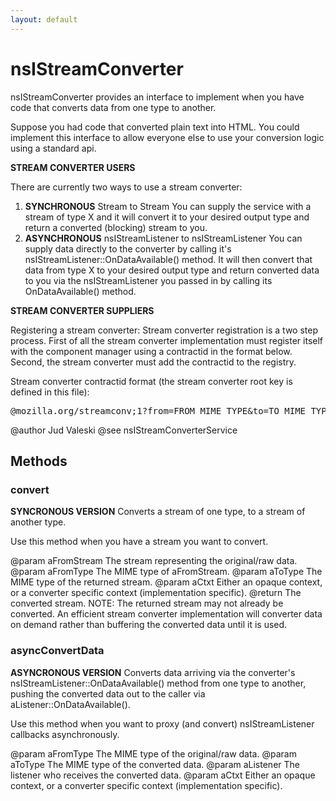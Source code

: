 ```yaml
---
layout: default
---
```


# nsIStreamConverter #

nsIStreamConverter provides an interface to implement when you have code
that converts data from one type to another.

Suppose you had code that converted plain text into HTML. You could implement
this interface to allow everyone else to use your conversion logic using a 
standard api.
<p>
<b>STREAM CONVERTER USERS</b>

There are currently two ways to use a stream converter:
<ol>
<li> <b>SYNCHRONOUS</b> Stream to Stream
   You can supply the service with a stream of type X
   and it will convert it to your desired output type and return
   a converted (blocking) stream to you.</li>

<li> <b>ASYNCHRONOUS</b> nsIStreamListener to nsIStreamListener
   You can supply data directly to the converter by calling it's
   nsIStreamListener::OnDataAvailable() method. It will then
   convert that data from type X to your desired output type and
   return converted data to you via the nsIStreamListener you passed
   in by calling its OnDataAvailable() method.</li>
</ol>
<p>

<b>STREAM CONVERTER SUPPLIERS</b>

Registering a stream converter:
Stream converter registration is a two step process. First of all the stream
converter implementation must register itself with the component manager using
a contractid in the format below. Second, the stream converter must add the contractid
to the registry.

Stream converter contractid format (the stream converter root key is defined in this
file):

<pre>@mozilla.org/streamconv;1?from=FROM_MIME_TYPE&to=TO_MIME_TYPE</pre>

@author Jud Valeski
@see nsIStreamConverterService


## Methods ##

### convert ###

<b>SYNCRONOUS VERSION</b>
Converts a stream of one type, to a stream of another type.

Use this method when you have a stream you want to convert.

@param aFromStream   The stream representing the original/raw data.
@param aFromType     The MIME type of aFromStream.
@param aToType       The MIME type of the returned stream.
@param aCtxt         Either an opaque context, or a converter specific context
                     (implementation specific).
@return              The converted stream. NOTE: The returned stream may not
                     already be converted. An efficient stream converter
                     implementation will converter data on demand rather than
                     buffering the converted data until it is used.


### asyncConvertData ###

<b>ASYNCRONOUS VERSION</b>
Converts data arriving via the converter's nsIStreamListener::OnDataAvailable() 
method from one type to another, pushing the converted data out to the caller 
via aListener::OnDataAvailable().

Use this method when you want to proxy (and convert) nsIStreamListener callbacks
asynchronously.

@param aFromType     The MIME type of the original/raw data.
@param aToType       The MIME type of the converted data.
@param aListener     The listener who receives the converted data.
@param aCtxt         Either an opaque context, or a converter specific context
                     (implementation specific).

